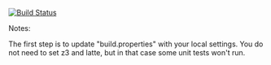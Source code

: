 [![Build Status](https://travis-ci.org/ashleighschepers/green.svg?branch=master)](https://travis-ci.org/ashleighschepers/green.svg?branch=master)

Notes:

The first step is to update "build.properties" with your local
settings.  You do not need to set z3 and latte, but in that case
some unit tests won't run.
   
